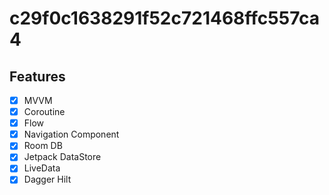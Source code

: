 # c29f0c1638291f52c721468ffc557ca4


## Features

- [x] MVVM
- [x] Coroutine
- [x] Flow
- [x] Navigation Component
- [x] Room DB
- [x] Jetpack DataStore
- [x] LiveData
- [x] Dagger Hilt
